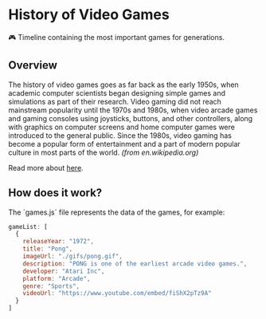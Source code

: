 # History of Video Games
:video_game: Timeline containing the most important games for generations.

## Overview

The history of video games goes as far back as the early 1950s, when academic computer scientists began designing simple games and simulations as part of their research. Video gaming did not reach mainstream popularity until the 1970s and 1980s, when video arcade games and gaming consoles using joysticks, buttons, and other controllers, along with graphics on computer screens and home computer games were introduced to the general public. Since the 1980s, video gaming has become a popular form of entertainment and a part of modern popular culture in most parts of the world. *(from en.wikipedia.org)*

Read more about [here](https://en.wikipedia.org/wiki/History_of_video_games).

## How does it work?

The ´games.js´ file represents the data of the games, for example:
```javascript
gameList: [
  {
    releaseYear: "1972",
    title: "Pong",
    imageUrl: "./gifs/pong.gif",
    description: "PONG is one of the earliest arcade video games.",
    developer: "Atari Inc",
    platform: "Arcade",
    genre: "Sports",
    videoUrl: "https://www.youtube.com/embed/fiShX2pTz9A"
  }
]
```
